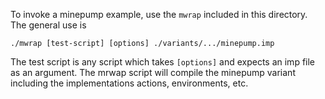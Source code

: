 To invoke a minepump example, use the `mwrap` included in this directory. The general use is 

```
./mwrap [test-script] [options] ./variants/.../minepump.imp
```

The test script is any script which takes `[options]` and expects an imp file as an argument.
The mrwap script will compile the minepump variant including the implementations actions, environments, etc.
